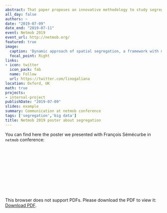 ```yaml
---
abstract: That paper proposes an innovative methodology to study segregation dynamics at fine spatial and temporal granularity for both low- and high-income groups. We build infra-day segregation indexes using individual geocoded position records from anonymized mobile phone data. We adopt a Monte-Carlo procedure to estimate phone users' likelihood of belonging to low- or high-income groups. We estimate infra-day segregation indexes by taking into account co-presence at 500x500 meters cells. We propose robustness checks and compare results with residential segregation indexes derived from tax data. 
all_day: false
authors: ~
date: "2019-07-09"
date_end: "2019-07-11"
event: Netmob 2019
event_url: http://netmob.org/
featured: true
image:
  caption: 'Dynamic approach of spatial segregation, a framework with mobile phone data'
  focal_point: Right
links:
- icon: twitter
  icon_pack: fab
  name: Follow
  url: https://twitter.com/linogaliana
location: Oxford, UK
math: true
projects:
- internal-project
publishDate: "2019-07-09"
slides: example
summary: Communication at netmob conference
tags: ['segregation','big data']
title: Netmob 2019 poster about segregation
---
```


You can find here the poster we presented with François Sémécurbe in `netmob` conference:

<object data="/static/netmob2019/Poster_NETMOB.pdf" type="application/pdf" width="700px" height="700px">
    <embed src="/img/netmob2019/Poster_NETMOB.pdf">
        <p>This browser does not support PDFs. Please download the PDF to view it: <a href="/img/netmob2019/Poster_NETMOB.pdf">Download PDF</a>.</p>
    </embed>
</object>

<!-----------
url_code: ""
url_pdf: ""
url_slides: ""
url_video: ""

{{% alert note %}}
Click on the **Slides** button above to view the built-in slides feature.
{{% /alert %}}

Slides can be added in a few ways:

- **Create** slides using Academic's [*Slides*](https://sourcethemes.com/academic/docs/managing-content/#create-slides) feature and link using `slides` parameter in the front matter of the talk file
- **Upload** an existing slide deck to `static/` and link using `url_slides` parameter in the front matter of the talk file
- **Embed** your slides (e.g. Google Slides) or presentation video on this page using [shortcodes](https://sourcethemes.com/academic/docs/writing-markdown-latex/).

Further talk details can easily be added to this page using *Markdown* and $\rm \LaTeX$ math code.
--------------->
